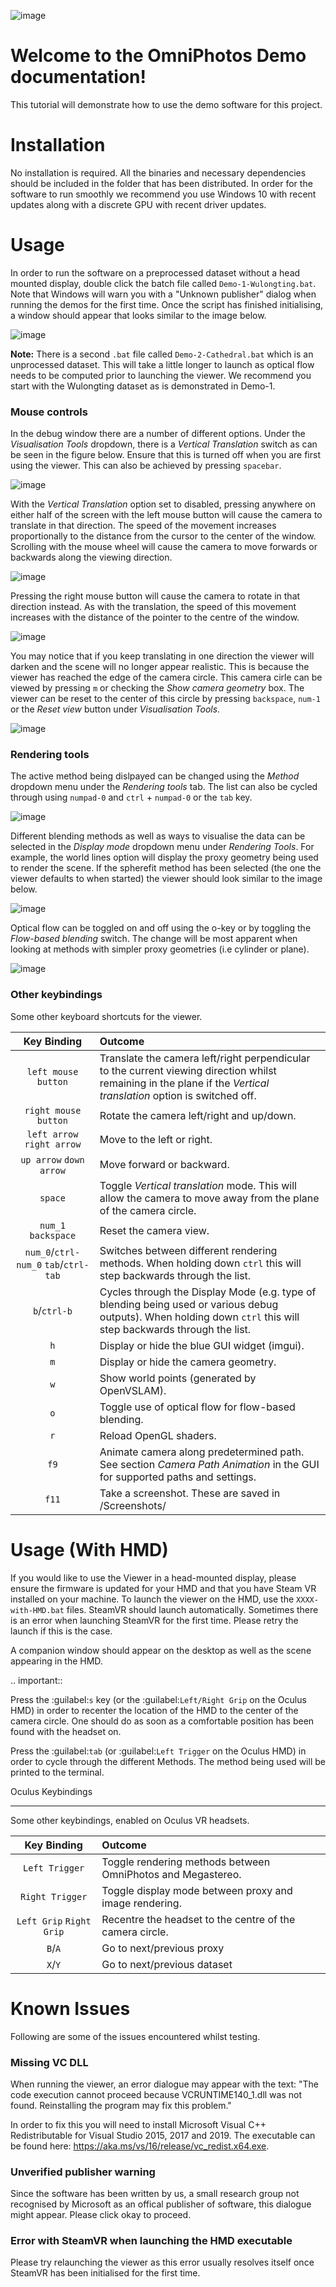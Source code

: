 ![image](representative_image.jpg)

Welcome to the OmniPhotos Demo documentation!
=============================================

This tutorial will demonstrate how to use the demo software for this project.

Installation
============
No installation is required. All the binaries and necessary dependencies should be included in the folder that has been distributed. In order for the software to run smoothly we recommend you use Windows 10 with recent updates along with a discrete GPU with recent driver updates.

Usage
=====
 
In order to run the software on a preprocessed dataset without a head mounted display, double click the batch file called `Demo-1-Wulongting.bat`. Note that Windows will warn you with a "Unknown publisher" dialog when running the demos for the first time. Once the script has finished initialising, a window should appear that looks similar to the image below. 

![image](viewer_image.jpg) 

**Note:** 
There is a second `.bat` file called `Demo-2-Cathedral.bat` which is an unprocessed dataset. This will take a little longer to launch as optical flow needs to be computed prior to launching the viewer. We recommend you start with the Wulongting dataset as is demonstrated in Demo-1.

### Mouse controls


In the debug window there are a number of different options. Under the *Visualisation Tools* dropdown, there is a *Vertical Translation* switch as can be seen in the figure below. Ensure that this is turned off when you are first using the viewer. This can also be achieved by pressing `spacebar`.

![image](free_rotate_toggle.jpg)

With the *Vertical Translation* option set to disabled, pressing anywhere on either half of the screen with the left mouse button will cause the camera to 
translate in that direction. The speed of the movement increases proportionally to the distance from the cursor to the center of the window. Scrolling with the mouse wheel will cause the camera to move forwards or backwards along the viewing direction. 

![image](pan.jpg)

Pressing the right mouse button will cause the camera to rotate in that direction instead. As with the translation, the speed of this movement increases with the distance of the pointer to the centre of the window. 

![image](rotate.jpg)

You may notice that if you keep translating in one direction the viewer will darken and the scene will no longer appear realistic. This is because the viewer has reached the edge of the camera circle. This camera cirle can be viewed by pressing `m` or checking the *Show camera geometry* box. The viewer can be reset to the center of this circle by pressing `backspace`, `num-1` or the *Reset view* button under *Visualisation Tools*.

![image](camera_geometry_toggle.jpg)

### Rendering tools

The active method being dislpayed can be changed using the *Method* dropdown menu under the *Rendering tools* tab. The list can also be cycled through using `numpad-0` and `ctrl` + `numpad-0` or the `tab` key.

![image](change_method.jpg)

Different blending methods as well as ways to visualise the data can be selected in the *Display mode* dropdown menu under *Rendering Tools*. For example, the world lines option will display the proxy geometry being used to render the scene. If the spherefit method has been selected (the one the viewer defaults to when started) the viewer should look similar to the image below. 

![image](change_display_mode.jpg)

Optical flow can be toggled on and off using the o-key or by toggling the *Flow-based blending* switch. The change will be most apparent when looking at methods with simpler proxy geometries (i.e cylinder or plane).

![image](toggle_flow.jpg) 

### Other keybindings

Some other keyboard shortcuts for the viewer.

|         Key Binding        |                                                                               Outcome                                                                               |
|:--------------------------:|:-------------------------------------------------------------------------------------------------------------------------------------------------------------------|
| `left mouse button`        | Translate the camera left/right perpendicular to the current viewing direction whilst  remaining in the plane if the *Vertical translation* option is switched off. |
| `right mouse button`       | Rotate the camera left/right and up/down.                                                                                                                           |
| `left arrow` `right arrow` | Move to the left or right.                                                                                                                                          |
| `up arrow` `down arrow`    | Move forward or backward.                                                                                                                                           |
| `space`                    | Toggle *Vertical translation* mode. This will allow the camera to move away from the plane of the camera circle.                                                    |
| `num_1` `backspace`        | Reset the camera view.                                                                                                                                              |
| `num_0`/`ctrl-num_0` `tab`/`ctrl-tab`              | Switches between different rendering methods. When holding down  `ctrl` this will step backwards through the list.                                                  |
| `b`/`ctrl-b`               | Cycles through the Display Mode (e.g. type of blending being used or various debug outputs). When holding down  `ctrl` this will step backwards through the list.   |
| `h`                        | Display or hide the blue GUI widget (imgui).                                                                                                                        |
| `m`                        | Display or hide the camera geometry.                                                                                                                                |
| `w`                        | Show world points (generated by OpenVSLAM).                                                                                                                         |
| `o`                        | Toggle use of optical flow for flow-based blending.                                                                                                                 |
| `r`                        | Reload OpenGL shaders.                                                                                                                                              |
| `f9`                       | Animate camera along predetermined path. See section *Camera Path Animation* in the GUI for supported paths and settings.                                           |
| `f11`                      | Take a screenshot. These are saved in /Screenshots/                                                                                                                 |

Usage (With HMD)
================

If you would like to use the Viewer in a head-mounted display, please ensure the firmware is updated for your HMD and that you have Steam VR installed on your machine. To launch the viewer on the HMD, use the `XXXX-with-HMD.bat` files. SteamVR should launch automatically. Sometimes there is an error when launching SteamVR for the first time. Please retry the launch if this is the case. 

A companion window should appear on the desktop as well as the scene appearing in the HMD. 

.. important::
   
   Press the :guilabel:`s` key (or the :guilabel:`Left/Right Grip` on the Oculus HMD) in order to recenter the location of the HMD to the center of the camera circle. One should do as soon as a comfortable position has been found with the headset on. 

Press the :guilabel:`tab` (or :guilabel:`Left Trigger` on the Oculus HMD) in order to cycle through the different Methods. The method being used will be printed to the terminal. 

Oculus Keybindings
******************

Some other keybindings, enabled on Oculus VR headsets. 

|        Key Binding       |                           Outcome                           |
|:------------------------:|:------------------------------------------------------------|
| `Left Trigger`           | Toggle rendering methods between OmniPhotos and Megastereo. |
| `Right Trigger`          | Toggle display mode between proxy and image rendering.      |
| `Left Grip` `Right Grip` | Recentre the headset to the centre of the camera circle.    |
| `B`/`A`                  | Go to next/previous proxy                                   |
| `X`/`Y`                  | Go to next/previous dataset                                 |

Known Issues
============
Following are some of the issues encountered whilst testing.

### Missing VC DLL

When running the viewer, an error dialogue may appear with the text: "The code execution cannot proceed because VCRUNTIME140_1.dll was not found. Reinstalling the program may fix this problem."

In order to fix this you will need to install Microsoft Visual C++ Redistributable for Visual Studio 2015, 2017 and 2019. The executable can be found here: https://aka.ms/vs/16/release/vc_redist.x64.exe. 

### Unverified publisher warning

Since the software has been written by us, a small research group not recognised by Microsoft as an offical publisher of software, this dialogue might appear. Please click okay to proceed.

### Error with SteamVR when launching the HMD executable

Please try relaunching the viewer as this error usually resolves itself once SteamVR has been initialised for the first time.
